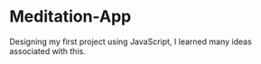 # Meditation-App
Designing my first project using JavaScript, I learned many ideas associated with this.
